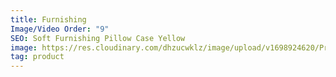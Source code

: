 ```yaml
---
title: Furnishing
Image/Video Order: "9"
SEO: Soft Furnishing Pillow Case Yellow
image: https://res.cloudinary.com/dhzucwklz/image/upload/v1698924620/Products/_SBS1127_oepjd0.jpg
tag: product
---
```

